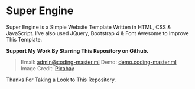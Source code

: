# Super Engine
Super Engine is a Simple Website Template Written in HTML, CSS &amp; JavaScript. I've also used JQuery, Bootstrap 4 &amp; Font Awesome to Improve This Template.  

__Support My Work By Starring This Repository on Github.__

> Email: admin@coding-master.ml
> Demo: [demo.coding-master.ml](http://demo.coding-master.ml/super-engine/)  
> Image Credit: [Pixabay](http://pixabay.com/)  

Thanks For Taking a Look to This Repository.

